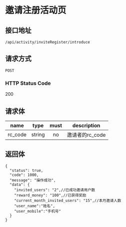 # 邀请注册活动页

## 接口地址

`/api/activity/inviteRegister/introduce`

## 请求方式

`POST`

### HTTP Status Code

200

## 请求体
| name     | type     | must     | description |
|----------|:--------:|:--------:|:--------:|
| rc_code   | string   | no      | 邀请者的rc_code |

## 返回体

```json5
{
  "status": true,
  "code": 1000,
  "message": "操作成功",
  "data": {
    "invited_users": "2",//已成功邀请用户数
    "reward_money": "100",//已获得奖励
    "current_month_invited_users": "15",//本月邀请人数
    "user_name":"姓名",
    "user_mobile":"手机号"
  }
}
``` 
